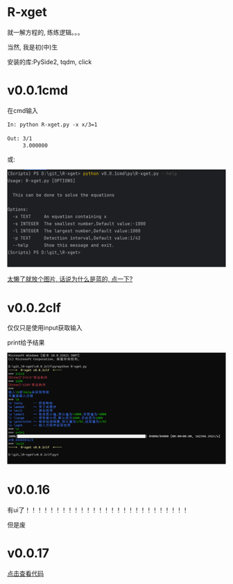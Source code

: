 # R-xget
 就一解方程的, 练练逻辑。。。

当然, 我是初(中)生
 
安装的库:PySide2, tqdm, click

# v0.0.1cmd

在cmd输入

```输入输出
In: python R-xget.py -x x/3=1

Out: 3/1
     3.000000
```

或:

![输入输出](img_1.png)

[太懒了就放个图片, 话说为什么是蓝的, 点一下?](gg.md)


# v0.0.2clf

仅仅只是使用input获取输入

print给予结果

![输入输出](img.png)

# v0.0.16

有ui了！！！！！！！！！！！！！！！！！！！！！！！！！！！

但是废

# v0.0.17

[点击查看代码](v0.0.17\py\R-xget.py)
